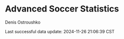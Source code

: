 # Advanced Soccer Statistics
Denis Ostroushko

<!-- gfm -->

Last successful data update: 2024-11-26 21:06:39 CST
